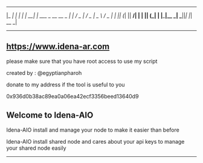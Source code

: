   _____     _  
 |_   _|   | |
    | |   __| |  ___  _ __    __ _ 
   | |  / _  | / _ \|  _ \  / _  |
  _| |_| (_| ||  __/| | | || (_| |
 |_____|\__ _| \___||_| |_| \__ _|
 

-------------------------------------
https://www.idena-ar.com
-------------------------------------
please make sure that you have root access to use my script

created by : @egyptianpharoh

donate to my address if the tool is useful to you

0x936d0b38ac89ea0a06ea42ecf3356beed13640d9

## Welcome to Idena-AIO ##

Idena-AIO install and manage your node to make it easier than before

Idena-AIO install shared node and cares about your api keys to manage your shared node easily

----------------------------------------------------------------------------------------------

